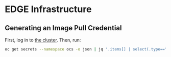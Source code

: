 # EDGE Infrastructure

## Generating an Image Pull Credential

First, log in to [the cluster](https://api.ci.openshift.org/console/catalog). Then, run:


```sh
oc get secrets --namespace ocs -o json | jq '.items[] | select(.type=="kubernetes.io/dockercfg") | select(.metadata.annotations["kubernetes.io/service-account.name"]=="image-puller") | .data[".dockercfg"]' --raw-output | base64 --decode | jq 'with_entries(select(.key == "registry.svc.ci.openshift.org"))'
```
